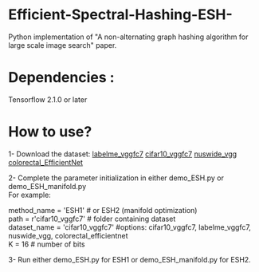 # Efficient-Spectral-Hashing-ESH-
Python implementation of "A non-alternating graph hashing algorithm for large scale image search" paper.

# Dependencies :
Tensorflow 2.1.0 or later  

# How to use?
1- Download the dataset:
[labelme_vggfc7](https://www.dropbox.com/s/0nc80qepzj8615f/labelme_vggfc7.rar?dl=0)
[cifar10_vggfc7](https://www.dropbox.com/s/bnybq48ljtsyuit/cifar10_vggfc7.rar?dl=0)
[nuswide_vgg](https://www.dropbox.com/s/6hl9t6oy78w028d/nuswide_vgg.rar?dl=0)
[colorectal_EfficientNet](https://www.dropbox.com/s/wdsalhu73bnrtsg/colorectal_EfficientNet.rar?dl=0)

2- Complete the parameter initialization in either demo_ESH.py or demo_ESH_manifold.py    
For example:   

method_name = 'ESH1'  # or ESH2 (manifold optimization)  
path = r'cifar10_vggfc7' # folder containing dataset  
dataset_name = 'cifar10_vggfc7'  #options: cifar10_vggfc7, labelme_vggfc7, nuswide_vgg, colorectal_efficientnet    
K = 16 # number of bits   

3- Run either demo_ESH.py for ESH1 or demo_ESH_manifold.py for ESH2.
